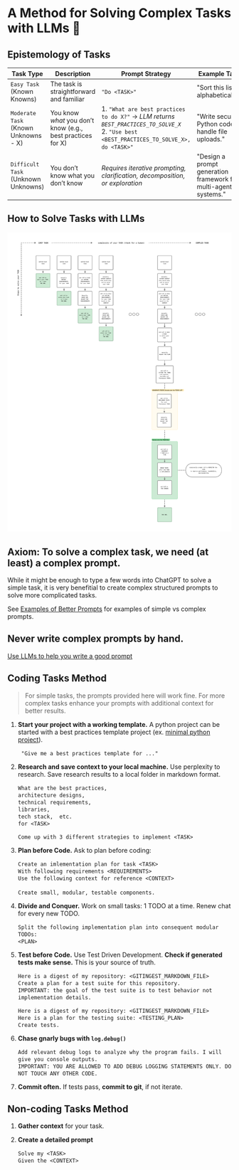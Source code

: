 # A Method for Solving Complex Tasks with LLMs 🤝

## Epistemology of Tasks
| **Task Type**                       | **Description**                                              | **Prompt Strategy**                                                                                               | **Example Task**                                      |
|------------------------------------|--------------------------------------------------------------|--------------------------------------------------------------------------------------------------------------------|--------------------------------------------------------|
| `Easy Task` (Known Knowns)           | The task is straightforward and familiar                     | `"Do <TASK>"`                                                                                                      | "Sort this list alphabetically."                      |
| `Moderate Task` (Known Unknowns - X) | You know *what* you don’t know (e.g., best practices for X) | 1. `"What are best practices to do X?"` → *LLM returns `BEST_PRACTICES_TO_SOLVE_X`*<br>2. `"Use best <BEST_PRACTICES_TO_SOLVE_X>, do <TASK>"`           | "Write secure Python code to handle file uploads."     |
| `Difficult Task` (Unknown Unknowns)  | You don’t know what you don’t know| *Requires iterative prompting, clarification, decomposition, or exploration*                                       | "Design a prompt generation framework for multi-agent systems." |

## How to Solve Tasks with LLMs
![solving_tasks_with_llms.png](./../assets/solving_tasks_with_llms.png)


## Axiom: To solve a complex task, we need (at least) a complex prompt.

While it might be enough to type a  few words into ChatGPT to solve a simple task, it is very benefitial to create complex structured prompts to solve more complicated tasks.

See [Examples of Better Prompts](./Examples%20of%20Better%20Prompts.md) for examples of simple vs complex prompts.


## Never write complex prompts by hand.
[Use LLMs to help you write a good prompt](./Use%20LLMs%20to%20Help%20You%20Write%20a%20Better%20Prompt.md)

## Coding Tasks Method
> For simple tasks, the prompts provided here will work fine. For more complex tasks enhance your prompts with additional context for better results.

1. **Start your project with a working template.** A python project can be started with a best practices template project (ex. [minimal python project](https://github.com/asuworks/minimal_python_project/blob/main/README.md)). 
   
        "Give me a best practices template for ..."

2. **Research and save context to your local machine.** Use perplexity to research. Save research results to a local folder in markdown format.

    ```
    What are the best practices, 
    architecture designs, 
    technical requirements, 
    libraries, 
    tech stack,  etc.
    for <TASK>
    ```

    ```
    Come up with 3 different strategies to implement <TASK>
    ```
    

3. **Plan before Code.** Ask to plan before coding: 

    ```
    Create an imlementation plan for task <TASK>
    With following requirements <REQUIREMENTS>
    Use the following context for reference <CONTEXT>

    Create small, modular, testable components.    
    ```

4. **Divide and Conquer.** Work on small tasks: 1 TODO at a time. Renew chat for every new TODO.

    ```
    Split the following implementation plan into consequent modular TODOs:
    <PLAN>
    ```

5. **Test before Code.** Use Test Driven Development. **Check if generated tests make sense.** This is your source of truth.

    ```
    Here is a digest of my repository: <GITINGEST_MARKDOWN_FILE>
    Create a plan for a test suite for this repository.
    IMPORTANT: the goal of the test suite is to test behavior not implementation details.
    ```

    ```
    Here is a digest of my repository: <GITINGEST_MARKDOWN_FILE>
    Here is a plan for the testing suite: <TESTING_PLAN>
    Create tests.
    ```

6. **Chase gnarly bugs with `log.debug()`**

    ```
    Add relevant debug logs to analyze why the program fails. I will give you console outputs.
    IMPORTANT: YOU ARE ALLOWED TO ADD DEBUG LOGGING STATEMENTS ONLY. DO NOT TOUCH ANY OTHER CODE.
    ```
7. **Commit often.** If tests pass, **commit to git**, if not iterate.

## Non-coding Tasks Method

1. **Gather context** for your task.
2. **Create a detailed prompt**

    ```
    Solve my <TASK>
    Given the <CONTEXT>
    ```